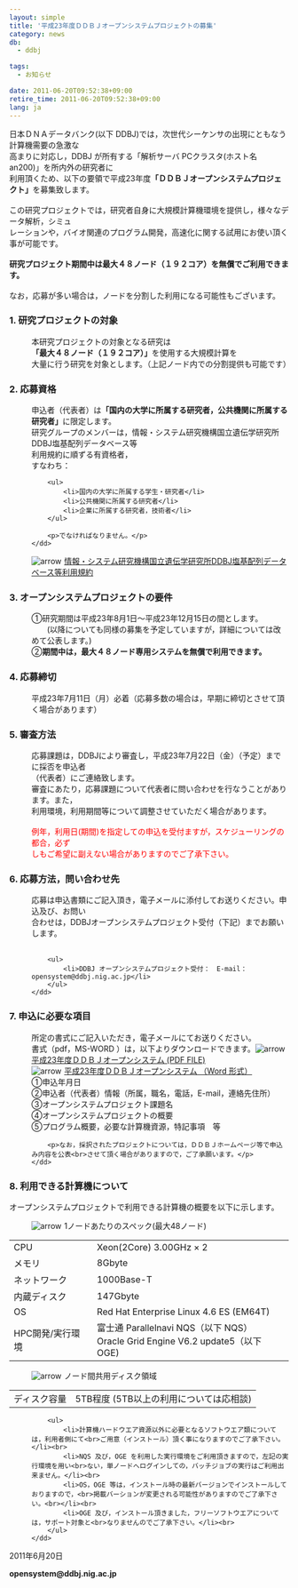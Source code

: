 ```yaml
---
layout: simple
title: '平成23年度ＤＤＢＪオープンシステムプロジェクトの募集'
category: news
db:
  - ddbj

tags:
  - お知らせ

date: 2011-06-20T09:52:38+09:00
retire_time: 2011-06-20T09:52:38+09:00
lang: ja
---
```


<html>
<!--<font color="#ff0000"><center><b>-- 本年度の募集は終了いたしました --</b></center></font>-->

<p>日本ＤＮＡデータバンク(以下 DDBJ)では，次世代シーケンサの出現にともなう計算機需要の急激な<br>高まりに対応し，DDBJ が所有する「解析サーバ PCクラスタ(ホスト名 an200)」を所内外の研究者に<br>利用頂くため、以下の要領で平成23年度<b>「ＤＤＢＪオープンシステムプロジェクト」</b>を募集致します。<br><br>この研究プロジェクトでは，研究者自身に大規模計算機環境を提供し，様々なデータ解析，シミュ<br>レーションや，バイオ関連のプログラム開発，高速化に関する試用にお使い頂く事が可能です。<br><br><b>研究プロジェクト期間中は最大４８ノード（１９２コア）を無償でご利用できます。</b><br><br>なお，応募が多い場合は，ノードを分割した利用になる可能性もございます。<br></p>

<h3>1. 研究プロジェクトの対象</h3>

<dl>
    <dd>本研究プロジェクトの対象となる研究は<b>「最大４８ノード（１９２コア）」</b>を使用する大規模計算を<br> 大量に行う研究を対象とします。（上記ノード内での分割提供も可能です）</dd>
</dl>

<h3> 2. 応募資格</h3>

<dl>
    <dd>申込者（代表者）は<b>「国内の大学に所属する研究者，公共機関に所属する研究者」</b>に限定します。<br>研究グループのメンバーは，情報・システム研究機構国立遺伝学研究所DDBJ塩基配列データベース等<br>利用規約に順ずる有資格者，<br>すなわち：<br>

        <ul>
            <li>国内の大学に所属する学生・研究者</li>
            <li>公共機関に所属する研究者</li>
            <li>企業に所属する研究者，技術者</li>
        </ul>

        <p>でなければなりません。</p>
    </dd>
</dl>

<dl>
    <dd><img src="{{ site.baseurl }}/assets/images/arrow_l_02.gif" alt="arrow"><img src="{{ site.baseurl }}/assets/images/toumei1px.gif" width="5px"><a href="/activities/index.html" target="_self">情報・システム研究機構国立遺伝学研究所DDBJ塩基配列データベース等利用規約</a></dd>
</dl>

<h3>3. オープンシステムプロジェクトの要件</h3>

<dl>
    <dd>①研究期間は平成23年8月1日～平成23年12月15日の間とします。<br>　　(以降についても同様の募集を予定していますが，詳細については改めて公表します。)<br>②<b>期間中は，最大４８ノード専用システムを無償で利用できます。</b></dd>
</dl>

<h3>4. 応募締切</h3>

<dl>
    <dd>平成23年7月11日（月）必着（応募多数の場合は，早期に締切とさせて頂く場合があります）</dd>
</dl>
<!--<dl><dd>＊募集締切りを延長しました</dd></dl>-->

<h3>5. 審査方法</h3>

<dl>
    <dd>応募課題は，DDBJにより審査し，平成23年7月22日（金）（予定）までに採否を申込者<br>（代表者）にご連絡致します。<br>審査にあたり，応募課題について代表者に問い合わせを行なうことがあります。また，<br>利用環境，利用期間等について調整させていただく場合があります。<br><br>
        <font color="red">例年，利用日(期間)を指定しての申込を受付ますが，スケジューリングの都合，必ず<br>しもご希望に副えない場合がありますのでご了承下さい。</font><br>
    </dd>
</dl>

<h3>6. 応募方法，問い合わせ先</h3>

<dl>
    <dd>応募は申込書類にご記入頂き，電子メールに添付してお送りください。申込及び、お問い<br>合わせは，DDBJオープンシステムプロジェクト受付（下記）までお願いします。<br><br></dd>
</dl>

<dl>
    <dd>

        <ul>
            <li>DDBJ オープンシステムプロジェクト受付：　E-mail：opensystem@ddbj.nig.ac.jp</li>
        </ul>
    </dd>
</dl>

<h3>7. 申込に必要な項目</h3>

<dl>
    <dd>所定の書式にご記入いただき，電子メールにてお送りください。<br>書式（pdf，MS-WORD ）は，以下よりダウンロードできます。<img src="{{ site.baseurl }}/assets/images/arrow_l_02.gif" alt="arrow"><img src="{{ site.baseurl }}/assets/images/toumei1px.gif" width="5px"><a href="moushikomi.pdf" target="_self">平成23年度ＤＤＢＪオープンシステム (PDF FILE)</a></dd>
    <dd><img src="{{ site.baseurl }}/assets/images/arrow_l_02.gif" alt="arrow"><img src="{{ site.baseurl }}/assets/images/toumei1px.gif" width="5px"><a href="moushikomi.doc" target="_self">平成23年度ＤＤＢＪオープンシステム （Word 形式）</a></dd>
    <dd>①申込年月日<br>②申込者（代表者）情報（所属，職名，電話，E-mail，連絡先住所）<br>③オープンシステムプロジェクト課題名<br>④オープンシステムプロジェクトの概要<br>⑤プログラム概要，必要な計算機資源，特記事項　等<br>

        <p>なお，採択されたプロジェクトについては，ＤＤＢＪホームページ等で申込み内容を公表<br>させて頂く場合がありますので，ご了承願います。</p>
    </dd>
</dl>

<h3>8. 利用できる計算機について</h3>

<p>オープンシステムプロジェクトで利用できる計算機の概要を以下に示します。</p>

<dl>
    <dd><img src="{{ site.baseurl }}/assets/images/arrow_l_02.gif" alt="arrow"><img src="{{ site.baseurl }}/assets/images/toumei1px.gif" width="5px">1ノードあたりのスペック(最大48ノード)</dd>
</dl>

<table>
    <tr>
        <td>CPU</td>
        <td>Xeon(2Core) 3.00GHz × 2</td>
    </tr>
    <tr>
        <td>メモリ</td>
        <td>8Gbyte</td>
    </tr>
    <tr>
        <td>ネットワーク</td>
        <td>1000Base-T</td>
    </tr>
    <tr>
        <td>内蔵ディスク</td>
        <td>147Gbyte</td>
    </tr>
    <tr>
        <td>OS</td>
        <td>Red Hat Enterprise Linux 4.6 ES (EM64T)</td>
    </tr>
    <tr>
        <td>HPC開発/実行環境</td>
        <td>富士通 Parallelnavi NQS（以下 NQS）<br>Oracle Grid Engine V6.2 update5（以下 OGE)</td>
    </tr>
</table>

<dl>
    <dd><img src="{{ site.baseurl }}/assets/images/arrow_l_02.gif" alt="arrow"><img src="{{ site.baseurl }}/assets/images/toumei1px.gif" width="5px">ノード間共用ディスク領域</dd>
</dl>

<table>
    <tr>
        <td>ディスク容量</td>
        <td>5TB程度 (5TB以上の利用については応相談)</td>
    </tr>
</table>

<dl>
    <dd>

        <ul>
            <li>計算機ハードウエア資源以外に必要となるソフトウエア類については，利用者側にて<br>ご用意（インストール）頂く事になりますのでご了承下さい。</li><br>
            <li>NQS 及び，OGE を利用した実行環境をご利用頂きますので，左記の実行環境を用い<br>ない，単ノードへログインしての，バッチジョブの実行はご利用出来ません。</li><br>
            <li>OS，OGE 等は，インストール時の最新バージョンでインストールしておりますので，<br>掲載バーションが変更される可能性がありますのでご了承下さい。<br></li><br>
            <li>OGE 及び，インストール頂きました，フリーソフトウエアについては，サポート対象と<br>なりませんのでご了承下さい。</li><br>
        </ul>
    </dd>
</dl>

<p>2011年6月20日</p>

<p><b>opensystem@ddbj.nig.ac.jp</b></p><!-- ここまで編集領域 -->
</html>
